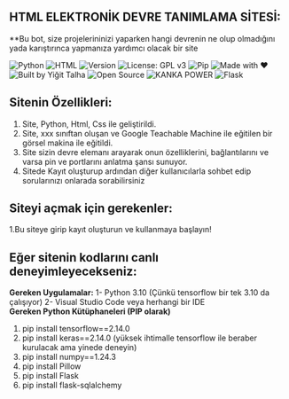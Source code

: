 ## HTML ELEKTRONİK DEVRE TANIMLAMA SİTESİ:

**Bu bot, size projelerininizi yaparken hangi devrenin ne olup olmadığını yada karıştırınca yapmanıza yardımcı olacak bir site

![Python](https://img.shields.io/badge/Python-3.10-blue?logo=python)
![HTML](https://img.shields.io/badge/HTML5-e34c26?logo=html5&logoColor=white)
![Version](https://img.shields.io/badge/Version-1.0.0-blue)
![License: GPL v3](https://img.shields.io/badge/License-GPLv3-blue.svg)
![Pip](https://img.shields.io/badge/pip-ready-blue?logo=pypi)
![Made with ❤️](https://img.shields.io/badge/Made%20with-%E2%9D%A4-red)
![Built by Yiğit Talha](https://img.shields.io/badge/Built%20by-Yiğit%20Talha-blueviolet)
![Open Source](https://img.shields.io/badge/Open%20Source-Yes-brightgreen)
![KANKA POWER](https://img.shields.io/badge/KANKA--POWER-🔥🔥🔥-orange)
![Flask](https://img.shields.io/badge/Flask-Web_App-000000?logo=flask)




## Sitenin Özellikleri:
1. Site, Python, Html, Css ile geliştirildi.
2. Site, xxx sınıftan oluşan ve Google Teachable Machine ile eğitilen bir görsel makina ile eğitildi.
3. Site sizin devre elemanı arayarak onun özelliklerini, bağlantılarını ve varsa pin ve portlarını anlatma şansı sunuyor.
4. Sitede Kayıt oluşturup ardından diğer kullanıcılarla sohbet edip sorularınızı onlarada sorabilirsiniz

## Siteyi açmak için gerekenler:
1.Bu siteye girip kayıt oluşturun ve kullanmaya başlayın!

## Eğer sitenin kodlarını canlı deneyimleyecekseniz:
**Gereken Uygulamalar:**
1- Python 3.10 (Çünkü tensorflow bir tek 3.10 da çalışıyor)
2- Visual Studio Code veya herhangi bir IDE  
**Gereken Python Kütüphaneleri (PIP olarak)**
1. pip install tensorflow==2.14.0
2. pip install keras==2.14.0 (yüksek ihtimalle tensorflow ile beraber kurulacak ama yinede deneyin)
3. pip install numpy==1.24.3
4. pip install Pillow
5. pip install Flask
6. pip install flask-sqlalchemy


